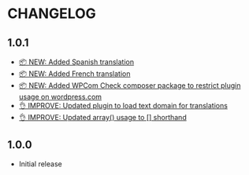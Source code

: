 # CHANGELOG

## 1.0.1

* [📦 NEW: Added Spanish translation](https://github.com/robertdevore/media-copyright-scanner/commit/9750549291f0ed4a2f139ba5cb6f03bbbc531b7c)
* [📦 NEW: Added French translation](https://github.com/robertdevore/media-copyright-scanner/commit/e02f259246eb0b1a740f7d39e3d4934685095938)
* [📦 NEW: Added WPCom Check composer package to restrict plugin usage on wordpress.com](https://github.com/robertdevore/media-copyright-scanner/commit/1a3c684004ec65809dcf518704da74cfa0078d89)
* [👌 IMPROVE: Updated plugin to load text domain for translations](https://github.com/robertdevore/media-copyright-scanner/commit/4651de4e651aec0e0f722d77223af1fdfa85d4e1)
* [👌 IMPROVE: Updated array() usage to [] shorthand](https://github.com/robertdevore/media-copyright-scanner/commit/e1077371c19330a58962ddeb0a38a0b6aa7c99c7)

## 1.0.0

- Initial release